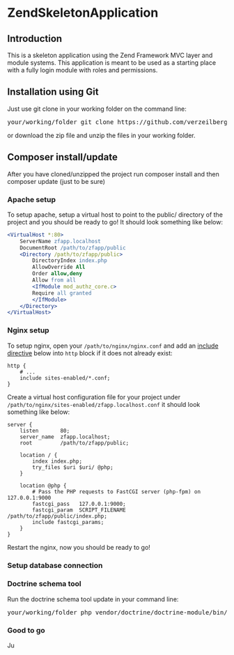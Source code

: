 # ZendSkeletonApplication

## Introduction

This is a skeleton application using the Zend Framework MVC layer and module
systems. This application is meant to be used as a starting place with a fully login module with roles and permissions. 

## Installation using Git

Just use git clone in your working folder on the command line:

<pre>
your/working/folder git clone https://github.com/verzeilberg/Default-ZF3-frame.git . 
</pre>

or download the zip file and unzip the files in your working folder.

## Composer install/update

After you have cloned/unzipped the project run composer install and then composer update (just to be sure)


### Apache setup

To setup apache, setup a virtual host to point to the public/ directory of the
project and you should be ready to go! It should look something like below:

```apache
<VirtualHost *:80>
    ServerName zfapp.localhost
    DocumentRoot /path/to/zfapp/public
    <Directory /path/to/zfapp/public>
        DirectoryIndex index.php
        AllowOverride All
        Order allow,deny
        Allow from all
        <IfModule mod_authz_core.c>
        Require all granted
        </IfModule>
    </Directory>
</VirtualHost>
```

### Nginx setup

To setup nginx, open your `/path/to/nginx/nginx.conf` and add an
[include directive](http://nginx.org/en/docs/ngx_core_module.html#include) below
into `http` block if it does not already exist:

```nginx
http {
    # ...
    include sites-enabled/*.conf;
}
```


Create a virtual host configuration file for your project under `/path/to/nginx/sites-enabled/zfapp.localhost.conf`
it should look something like below:

```nginx
server {
    listen       80;
    server_name  zfapp.localhost;
    root         /path/to/zfapp/public;

    location / {
        index index.php;
        try_files $uri $uri/ @php;
    }

    location @php {
        # Pass the PHP requests to FastCGI server (php-fpm) on 127.0.0.1:9000
        fastcgi_pass   127.0.0.1:9000;
        fastcgi_param  SCRIPT_FILENAME /path/to/zfapp/public/index.php;
        include fastcgi_params;
    }
}
```

Restart the nginx, now you should be ready to go!

### Setup database connection

### Doctrine schema tool

Run the doctrine schema tool update in your command line:

<pre>
your/working/folder php vendor/doctrine/doctrine-module/bin/doctrine-module orm:schema-tool:update --dump-sql
</pre>

### Good to go

Ju

